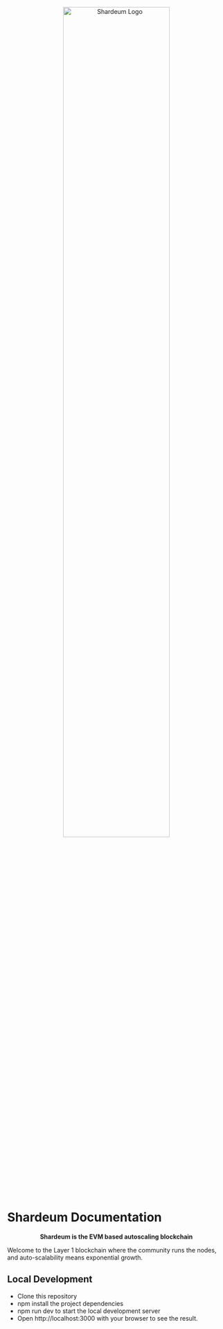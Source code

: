 <p align="center"> <img src="https://github.com/shardeum/.github/raw/dev/shardeum-white-bg.png" alt="Shardeum Logo" width="70%"> </p>

# Shardeum Documentation

<p align="center">
<b>Shardeum is the EVM based autoscaling blockchain</b>
</p>

Welcome to the Layer 1 blockchain where the community runs the nodes, and auto-scalability means exponential growth.

## Local Development

- Clone this repository 
- npm install the project dependencies
- npm run dev to start the local development server
- Open http://localhost:3000 with your browser to see the result.

